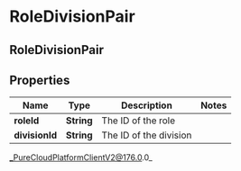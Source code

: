 # RoleDivisionPair

## RoleDivisionPair

## Properties

|Name | Type | Description | Notes|
|------------ | ------------- | ------------- | -------------|
| **roleId** | **String** | The ID of the role | |
| **divisionId** | **String** | The ID of the division | |



_PureCloudPlatformClientV2@176.0.0_
